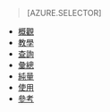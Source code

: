 > [AZURE.SELECTOR]
- [概觀](../articles/application-insights/app-insights-analytics.md)
- [教學](../articles/application-insights/app-insights-analytics-tour.md)
- [查詢](../articles/application-insights/app-insights-analytics-queries.md)
- [彙總](../articles/application-insights/app-insights-analytics-aggregations.md)
- [純量](../articles/application-insights/app-insights-analytics-scalars.md)
- [使用](../articles/application-insights/app-insights-analytics-using.md)
- [參考](../articles/application-insights/app-insights-analytics-reference.md)

<!---HONumber=AcomDC_0330_2016-->